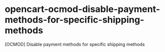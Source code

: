 # opencart-ocmod-disable-payment-methods-for-specific-shipping-methods
[OCMOD] Disable payment methods for specific shipping methods
